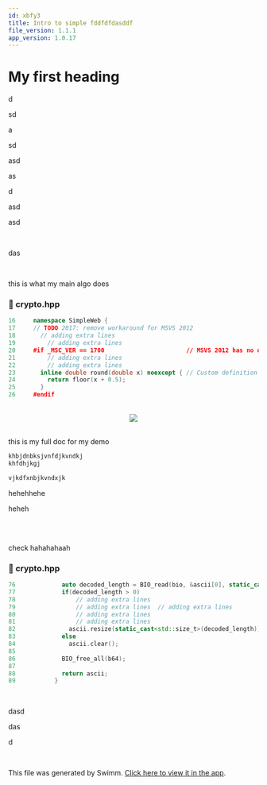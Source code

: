 ```yaml
---
id: xbfy3
title: Intro to simple fddfdfdasddf
file_version: 1.1.1
app_version: 1.0.17
---
```


# My first heading

d

sd

a

sd

asd

as

d

asd

asd

<br/>

das

<br/>

this is what my main algo does
<!-- NOTE-swimm-snippet: the lines below link your snippet to Swimm -->
### 📄 crypto.hpp
```c++
16     namespace SimpleWeb {
17     // TODO 2017: remove workaround for MSVS 2012
18       // adding extra lines
19         // adding extra lines
20     #if _MSC_VER == 1700                       // MSVS 2012 has no definition for round()
21         // adding extra lines
22         // adding extra lines
23       inline double round(double x) noexcept { // Custom definition of round() for positive numbers
24         return floor(x + 0.5);
25       }
26     #endif
```

<br/>

<div align="center"><img src="https://firebasestorage.googleapis.com/v0/b/swimmio-content/o/repositories%2FZ2l0aHViJTNBJTNBU2ltcGxlLVdlYi1TZXJ2ZXIlM0ElM0FnZ3lvZ2c%3D%2F09996e26-9dc9-4da9-a2ba-96ecaa0d6350.jpeg?alt=media&token=f8d0dd9d-bad7-4fef-aa01-844777f2e5a6" style="width:'50%'"/></div>

<br/>

this is my full doc for my demo

```c
khbjdnbksjvnfdjkvndkj
khfdhjkgj

vjkdfxnbjkvndxjk
```

hehehhehe

heheh

<br/>

<br/>

check hahahahaah
<!-- NOTE-swimm-snippet: the lines below link your snippet to Swimm -->
### 📄 crypto.hpp
```c++
76             auto decoded_length = BIO_read(bio, &ascii[0], static_cast<int>(ascii.size()));
77             if(decoded_length > 0)
78                 // adding extra lines
79                 // adding extra lines  // adding extra lines
80                 // adding extra lines
81                 // adding extra lines
82               ascii.resize(static_cast<std::size_t>(decoded_length));
83             else
84               ascii.clear();
85     
86             BIO_free_all(b64);
87     
88             return ascii;
89           }
```

<br/>

dasd

das

d

<br/>

This file was generated by Swimm. [Click here to view it in the app](https://app.swimm.io/repos/Z2l0aHViJTNBJTNBU2ltcGxlLVdlYi1TZXJ2ZXIlM0ElM0FnZ3lvZ2c=/docs/xbfy3).
